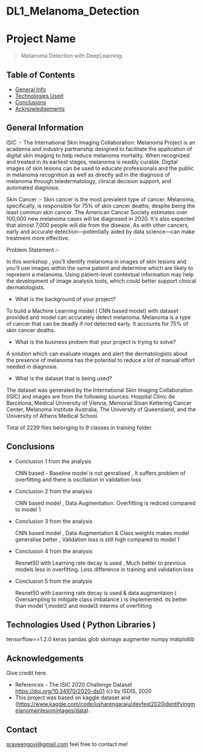 # DL1_Melanoma_Detection

# Project Name
> Melanoma Detection with DeepLearning.


## Table of Contents
* [General Info](#general-information)
* [Technologies Used](#technologies-used)
* [Conclusions](#conclusions)
* [Acknowledgements](#acknowledgements)

<!-- You can include any other section that is pertinent to your problem -->

## General Information

ISIC :- 
The International Skin Imaging Collaboration: Melanoma Project is an academia and industry partnership designed to facilitate the application of digital skin imaging to help reduce melanoma mortality. When recognized and treated in its earliest stages, melanoma is readily curable. Digital images of skin lesions can be used to educate professionals and the public in melanoma recognition as well as directly aid in the diagnosis of melanoma through teledermatology, clinical decision support, and automated diagnosis.


Skin Cancer :- 
Skin cancer is the most prevalent type of cancer. Melanoma, specifically, is responsible for 75% of skin cancer deaths, despite being the least common skin cancer. The American Cancer Society estimates over 100,000 new melanoma cases will be diagnosed in 2020. It's also expected that almost 7,000 people will die from the disease. As with other cancers, early and accurate detection—potentially aided by data science—can make treatment more effective.


Problem Statement :-

In this workshop , you’ll identify melanoma in images of skin lesions and you’ll use images within the same patient and determine which are likely to represent a melanoma. Using patient-level contextual information may help the development of image analysis tools, which could better support clinical dermatologists.


- What is the background of your project?

To build a Machine Learning model ( CNN based model) with dataset provided and model can accurately detect melanoma. Melanoma is a type of cancer that can be deadly if not detected early. It accounts for 75% of skin cancer deaths.


- What is the business probem that your project is trying to solve?

 A solution which can evaluate images and alert the dermatologists about the presence of melanoma has the potential to reduce a lot of manual effort needed in diagnosis.



- What is the dataset that is being used?

The dataset was generated by the International Skin Imaging Collaboration (ISIC)
and images are from the following sources: Hospital Clínic de Barcelona,
Medical University of Vienna, Memorial Sloan Kettering Cancer Center,
Melanoma Institute Australia, The University of Queensland, and the
University of Athens Medical School.

Total of 2239 files belonging to 9 classes in training folder.


## Conclusions

- Conclusion 1 from the analysis
  
  CNN based - Baseline model is not genralised , It suffers problem of  overfitting and there is oscillation in validation loss

- Conclusion 2 from the analysis

  CNN based model , Data Augmentation. Overfitting is rediced compared to model 1 

- Conclusion 3 from the analysis

  CNN based model , Data Augmentation & Class weights makes model generalise better , Validation loss is still high compared to model 1 
  
- Conclusion 4 from the analysis

  Resnet50 with Learning rate decay is used , Much better to previous models less in overfitting. Less difference in training and validation loss 


- Conclusion 5 from the analysis

  Resnet50 with Learning rate decay is used & data augmentaion ( Oversampling to mitigate class imbalance ) is implemented. its better than model 1,model2 and model3 interms of overfitting 
  
  
<!-- You don't have to answer all the questions - just the ones relevant to your project. -->


## Technologies Used ( Python Libraries )

tensorflow==1.2.0
keras
pandas
glob
skimage
augmenter
numpy
matplotlib

<!-- As the libraries versions keep on changing, it is recommended to mention the version of library used in this project -->

## Acknowledgements

Give credit here.

- References - The ISIC 2020 Challenge Dataset https://doi.org/10.34970/2020-ds01 (c) by ISDIS, 2020
- This project was based on kaggle dataset and (https://www.kaggle.com/code/usharengaraju/devfest2020identifyingmelanomainlesionimages/data).


## Contact
praveengovi@gmail.com feel free to contact me!
